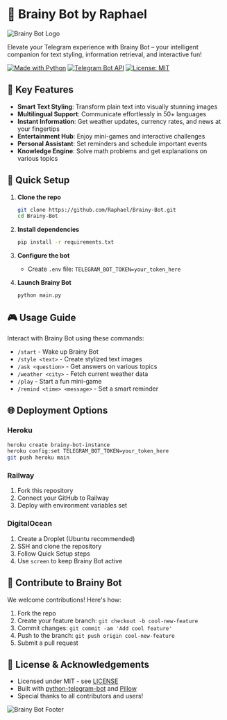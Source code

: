 # 🧠 Brainy Bot by Raphael

![Brainy Bot Logo](https://api.placeholdit.com/800x200?text=Brainy+Bot+Logo)

Elevate your Telegram experience with Brainy Bot – your intelligent companion for text styling, information retrieval, and interactive fun!

[![Made with Python](https://img.shields.io/badge/Made%20with-Python-1f425f.svg)](https://www.python.org/)
[![Telegram Bot API](https://img.shields.io/badge/Telegram%20Bot%20API-✓-blue.svg)](https://core.telegram.org/bots/api)
[![License: MIT](https://img.shields.io/badge/License-MIT-yellow.svg)](https://opensource.org/licenses/MIT)

## 🌟 Key Features

- **Smart Text Styling**: Transform plain text into visually stunning images
- **Multilingual Support**: Communicate effortlessly in 50+ languages
- **Instant Information**: Get weather updates, currency rates, and news at your fingertips
- **Entertainment Hub**: Enjoy mini-games and interactive challenges
- **Personal Assistant**: Set reminders and schedule important events
- **Knowledge Engine**: Solve math problems and get explanations on various topics

## 🚀 Quick Setup

1. **Clone the repo**
   ```bash
   git clone https://github.com/Raphael/Brainy-Bot.git
   cd Brainy-Bot
   ```

2. **Install dependencies**
   ```bash
   pip install -r requirements.txt
   ```

3. **Configure the bot**
   - Create `.env` file: `TELEGRAM_BOT_TOKEN=your_token_here`

4. **Launch Brainy Bot**
   ```bash
   python main.py
   ```

## 🎮 Usage Guide

Interact with Brainy Bot using these commands:

- `/start` - Wake up Brainy Bot
- `/style <text>` - Create stylized text images
- `/ask <question>` - Get answers on various topics
- `/weather <city>` - Fetch current weather data
- `/play` - Start a fun mini-game
- `/remind <time> <message>` - Set a smart reminder

## 🌐 Deployment Options

### Heroku
```bash
heroku create brainy-bot-instance
heroku config:set TELEGRAM_BOT_TOKEN=your_token_here
git push heroku main
```

### Railway
1. Fork this repository
2. Connect your GitHub to Railway
3. Deploy with environment variables set

### DigitalOcean
1. Create a Droplet (Ubuntu recommended)
2. SSH and clone the repository
3. Follow Quick Setup steps
4. Use `screen` to keep Brainy Bot active

## 🤝 Contribute to Brainy Bot

We welcome contributions! Here's how:

1. Fork the repo
2. Create your feature branch: `git checkout -b cool-new-feature`
3. Commit changes: `git commit -am 'Add cool feature'`
4. Push to the branch: `git push origin cool-new-feature`
5. Submit a pull request

## 📄 License & Acknowledgements

- Licensed under MIT - see [LICENSE](LICENSE)
- Built with [python-telegram-bot](https://github.com/python-telegram-bot/python-telegram-bot) and [Pillow](https://python-pillow.org/)
- Special thanks to all contributors and users!

![Brainy Bot Footer](https://api.placeholdit.com/800x100?text=Empower+Your+Chat+with+Brainy+Bot)
